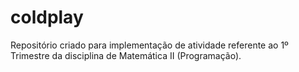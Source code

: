 # coldplay
Repositório criado para implementação de atividade referente ao 1º Trimestre da disciplina de Matemática II (Programação).

